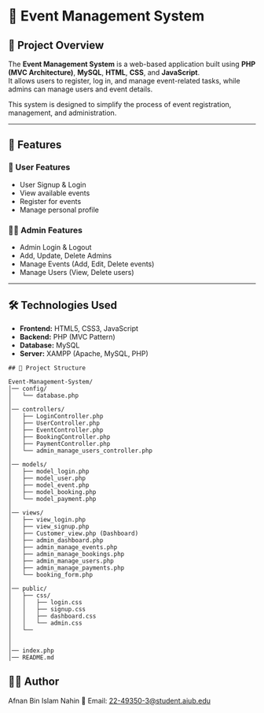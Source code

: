 # 🎉 Event Management System  

## 📌 Project Overview  
The **Event Management System** is a web-based application built using **PHP (MVC Architecture)**, **MySQL**, **HTML**, **CSS**, and **JavaScript**.  
It allows users to register, log in, and manage event-related tasks, while admins can manage users and event details.  

This system is designed to simplify the process of event registration, management, and administration.  

---

## 🚀 Features  

### 🔑 User Features  
- User Signup & Login  
- View available events  
- Register for events  
- Manage personal profile  

### 👨‍💼 Admin Features  
- Admin Login & Logout  
- Add, Update, Delete Admins  
- Manage Events (Add, Edit, Delete events)  
- Manage Users (View, Delete users)  

---

## 🛠️ Technologies Used  
- **Frontend:** HTML5, CSS3, JavaScript  
- **Backend:** PHP (MVC Pattern)  
- **Database:** MySQL  
- **Server:** XAMPP (Apache, MySQL, PHP)  


```
## 📂 Project Structure  

Event-Management-System/
│── config/
│   └── database.php
│
│── controllers/
│   ├── LoginController.php
│   ├── UserController.php
│   ├── EventController.php
│   ├── BookingController.php
│   ├── PaymentController.php
│   └── admin_manage_users_controller.php
│
│── models/
│   ├── model_login.php
│   ├── model_user.php
│   ├── model_event.php
│   ├── model_booking.php
│   └── model_payment.php
│
│── views/
│   ├── view_login.php
│   ├── view_signup.php
│   ├── Customer_view.php (Dashboard)
│   ├── admin_dashboard.php
│   ├── admin_manage_events.php
│   ├── admin_manage_bookings.php
│   ├── admin_manage_users.php
│   ├── admin_manage_payments.php
│   └── booking_form.php
│
│── public/
│   ├── css/
│   │   ├── login.css
│   │   ├── signup.css
│   │   ├── dashboard.css
│   │   └── admin.css
│   └── 
│       
│
│── index.php
│── README.md

```

## 👨‍💻 Author

Afnan Bin Islam Nahin
📧 Email: 22-49350-3@student.aiub.edu
